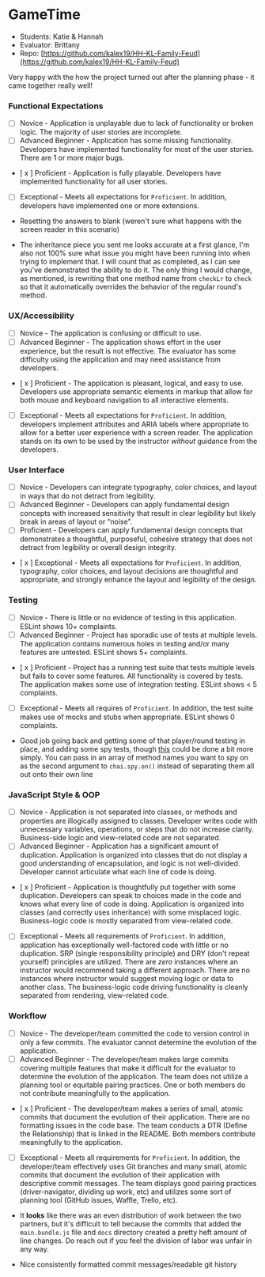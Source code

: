 # GameTime
* Students: Katie & Hannah
* Evaluator: Brittany
* Repo: [https://github.com/kalex19/HH-KL-Family-Feud](https://github.com/kalex19/HH-KL-Family-Feud)

Very happy with the how the project turned out after the planning phase - it came together really well!


### Functional Expectations

* [ ] Novice - Application is unplayable due to lack of functionality or broken logic. The majority of user stories are incomplete.
* [ ] Advanced Beginner - Application has some missing functionality. Developers have implemented functionality for most of the user stories. There are 1 or more major bugs.
* [ x ] Proficient - Application is fully playable. Developers have implemented functionality for all user stories.
* [ ] Exceptional - Meets all expectations for `Proficient`. In addition, developers have implemented one or more extensions.

* Resetting the answers to blank (weren't sure what happens with the screen reader in this scenario) 

* The inheritance piece you sent me looks accurate at a first glance, I'm also not 100% sure what issue you might have been running into when trying to implement that. I will count that as completed, as I can see you've demonstrated the ability to do it. The only thing I would change, as mentioned, is rewriting that one method name from `checkLr` to `check` so that it automatically overrides the behavior of the regular round's method.



### UX/Accessibility

* [ ] Novice - The application is confusing or difficult to use.
* [ ] Advanced Beginner - The application shows effort in the user experience, but the result is not effective. The evaluator has some difficulty using the application and may need assistance from developers.
* [ x ] Proficient - The application is pleasant, logical, and easy to use. Developers use appropriate semantic elements in markup that allow for both mouse and keyboard navigation to all interactive elements.
* [ ] Exceptional -  Meets all expectations for `Proficient`.  In addition, developers implement attributes and ARIA labels where appropriate to allow for a better user experience with a screen reader. The application stands on its own to be used by the instructor _without_ guidance from the developers.

### User Interface

* [ ] Novice - Developers can integrate typography, color choices, and layout in ways that do not detract from legibility.
* [ ] Advanced Beginner - Developers can apply fundamental design concepts with increased sensitivity that result in clear legibility but likely break in areas of layout or “noise”.
* [ ] Proficient - Developers can apply fundamental design concepts that demonstrates a thoughtful, purposeful, cohesive strategy that does not detract from legibility or overall design integrity.
* [ x ] Exceptional - Meets all expectations for `Proficient`. In addition, typography, color choices, and layout decisions are thoughtful and appropriate, and strongly enhance the layout and legibility of the design.

### Testing

* [ ] Novice - There is little or no evidence of testing in this application. ESLint shows 10+ complaints.
* [ ] Advanced Beginner - Project has sporadic use of tests at multiple levels. The application contains numerous holes in testing and/or many features are untested. ESLint shows 5+ complaints.
* [ x ] Proficient - Project has a running test suite that tests multiple levels but fails to cover some features. All functionality is covered by tests. The application makes some use of integration testing. ESLint shows < 5 complaints.
* [ ] Exceptional - Meets all requires of `Proficient`. In addition, the test suite makes use of mocks and stubs when appropriate. ESLint shows 0 complaints.

* Good job going back and getting some of that player/round testing in place, and adding some spy tests, though [this](https://github.com/kalex19/HH-KL-Family-Feud/blob/master/test/Round-test.js#L15-L21) could be done a bit more simply. You can pass in an array of method names you want to spy on as the second argument to `chai.spy.on()` instead of separating them all out onto their own line


### JavaScript Style & OOP

* [ ] Novice - Application is not separated into classes, or methods and properties are illogically assigned to classes. Developer writes code with unnecessary variables, operations, or steps that do not increase clarity. Business-side logic and view-related code are not separated.
* [ ] Advanced Beginner - Application has a significant amount of duplication. Application is organized into classes that do not display a good understanding of encapsulation, and logic is not well-divided. Developer cannot articulate what each line of code is doing. 
* [ x ] Proficient - Application is thoughtfully put together with some duplication. Developers can speak to choices made in the code and knows what every line of code is doing. Application is organized into classes (and correctly uses inheritance) with some misplaced logic. Business-logic code is mostly separated from view-related code. 
* [ ] Exceptional - Meets all requirements of `Proficient`. In addition, application has exceptionally well-factored code with little or no duplication. SRP (single responsibility principle) and DRY (don't repeat yourself) principles are utilized. There are _zero_ instances where an instructor would recommend taking a different approach. There are no instances where instructor would suggest moving logic or data to another class. The business-logic code driving functionality is cleanly separated from rendering, view-related code.

### Workflow
* [ ] Novice - The developer/team committed the code to version control in only a few commits. The evaluator cannot determine the evolution of the application.
* [ ] Advanced Beginner - The developer/team makes large commits covering multiple features that make it difficult for the evaluator to determine the evolution of the application. The team does not utilize a planning tool or equitable pairing practices. One or both members do not contribute meaningfully to the application.
* [ x ] Proficient - The developer/team makes a series of small, atomic commits that document the evolution of their application. There are no formatting issues in the code base. The team conducts a DTR (Define the Relationship) that is linked in the README. Both members contribute meaningfully to the application.
* [ ] Exceptional - Meets all requirements for `Proficient`. In addition, the developer/team effectively uses Git branches and many small, atomic commits that document the evolution of their application with descriptive commit messages. The team displays good pairing practices (driver-navigator, dividing up work, etc) and utilizes some sort of planning tool (GitHub issues, Waffle, Trello, etc). 

* It **looks** like there was an even distribution of work between the two partners, but it's difficult to tell because the commits that added the `main.bundle.js` file and `docs` directory created a pretty heft amount of line changes. Do reach out if you feel the division of labor was unfair in any way.

* Nice consistently formatted commit messages/readable git history
